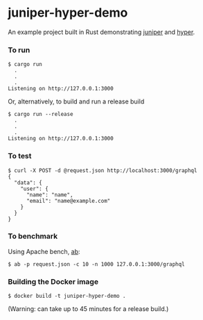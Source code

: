 juniper-hyper-demo
====

An example project built in Rust demonstrating [juniper](https://github.com/graphql-rust/juniper) and [hyper](https://github.com/hyperium/hyper).

### To run

```
$ cargo run
  .
  .
  .
Listening on http://127.0.0.1:3000
```

Or, alternatively, to build and run a release build

```
$ cargo run --release
  .
  .
  .
Listening on http://127.0.0.1:3000
```

### To test

```
$ curl -X POST -d @request.json http://localhost:3000/graphql
{
  "data": {
    "user": {
      "name": "name",
      "email": "name@example.com"
    }
  }
}
```

### To benchmark

Using Apache bench, [ab](https://httpd.apache.org/docs/2.4/programs/ab.html):

```
$ ab -p request.json -c 10 -n 1000 127.0.0.1:3000/graphql
```

### Building the Docker image

```
$ docker build -t juniper-hyper-demo .
```

(Warning: can take up to 45 minutes for a release build.)

